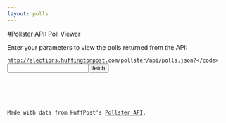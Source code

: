 ```yaml
---
layout: polls
---
```


#Pollster API: Poll Viewer

Enter your parameters to view the polls returned from the API:

<code>http://elections.huffingtonpost.com/pollster/api/polls.json?</code><input id='input-params' type='text' /><input type='submit' value='fetch' onclick='fetch()' />

<div id='output'></div>

<script>

	String.prototype.makeCal = function(){
		var output = this.replace(/(([A-Za-z]){3}) (([A-Za-z]){3}) (([0-9]){2}) (([0-9]){4})/g, "<span class='cal-cal'><span class='cal-month'>$3 $7</span><span class='cal-date'>$5</span></span>");
		return output;
	}

	var graph_height = 120,
		bar_width = 30,
		bar_padding = 36,
		label_padding = 16;

	var scaleYUp = d3.scale.linear()
		.domain([0,100])
		.range([graph_height, 0]);
	var scaleYDn = d3.scale.linear()
		.domain([0,100])
		.range([0, graph_height]);

	var API_SERVER = 'http://elections.huffingtonpost.com/',
		API_BASE = 'pollster/api/',
		API_FILE = 'polls.json',
		callback = '?callback=pollsterPoll',
		latest_data;

	var format = d3.time.format('%Y-%m-%d');

	window.pollsterPoll = function(incoming_data){
		latest_data = incoming_data;
		visualize();
	}

	function fetch(){
		var input_params = document.getElementById('input-params').value; 
		$.ajax({
			url: API_SERVER + API_BASE + API_FILE + callback + '&' + input_params,
			dataType: 'script',
			type: 'GET',
			cache: true
		});
	}

	function visualize(){

		//clear old view
		d3.select('#output').selectAll('.poll-box').remove();

		var view = d3.select('#output');
		var boxes = view.selectAll('.poll-box').data(latest_data);

		var boxEnter = boxes.enter().append('div').attr('class', 'poll-box-wrapper').append('div')
			.attr('class', 'poll-box')
			.html(function(d){
				var start = '<span class="cat-title">start_date:</span> ' + format.parse(d.start_date).toDateString().makeCal(),
					end = ' <span class="cat-title">end_date:</span> ' + format.parse(d.end_date).toDateString().makeCal() + '<br />',
					method = '<span class="cat-title">method:</span> <span class="cat-method">' + d.method + '</span><br /><br />',
					pollster = '<span class="cat-title">pollster:</span> <span class="cat-pollster">' + d.pollster + '</span><br />',
					wrapper = '<div class="questions-wrapper"></div>',
					source = '<div class="cat-source">source: <a href="' + d.source + '">' + d.source + '</a></div>';

				return pollster + method + start + end + wrapper + source;
			})
			.select('.questions-wrapper').selectAll('.question').data(function(d){return d.questions})
				.enter().append('div')
					.attr('class', 'question')
					.html(function(d,i){
						var question_number = i + 1,
							question = d.name,
							header = '<span class="quest-num">Question ' + question_number + ':</span> ' + question;
						return '<header>' + header + '</header>'
					})
					.selectAll('.subpop').data(function(d){return d.subpopulations})
						.enter().append('div')
							.attr('class', 'subpop')
							.html(function(d){
								var header = 'Sample: <span class="obs-num">'+ d.observations + '</span> ' + d.name;
								return '<header>' + header + '</header>';
							});

		var graphEnter = boxEnter.append('svg:svg')
			.attr('class', 'response-vis')
			.attr('width', function(d){return d.responses.length * (bar_width + (bar_padding*2))})
			.attr('height', graph_height + label_padding)
			.selectAll('.response').data(function(d){return d.responses})
				.enter().append('svg:g')
					.attr('class', 'response');

		var responseBarEnter = graphEnter
						.insert('svg:rect')
						.attr('class', 'response-bar')
						.attr('x', function(d,i){return bar_padding + (i * bar_width) + (2 * i * bar_padding)})
						.attr('y', function(d){return scaleYUp(d.value)})
						.attr('height', function(d){return scaleYDn(d.value)})
						.attr('width', bar_width)
						.attr('fill', function(d){
							if(d.party === 'Dem'){
								return 'steelblue';
							} else if(d.party === 'Rep'){
								return 'firebrick';
							} else if(d.party === 'ind'){
								return '#FD7';
							} else if(d.choice === 'Approve' || d.choice === 'Yes' || d.choice === 'Very Favorable' || d.choice === 'Favorable' || d.choice === 'Positive' || d.choice === 'Very Positive'){
								return '#0F0';
							} else if(d.choice === 'Disapprove' || d.choice === 'No' || d.choice === 'Very Unfavorable' || d.choice === 'Unfavorable' || d.choice === 'Negative' || d.choice === 'Very Negative'){
								return '#F00';
							} else if(d.choice === 'Somewhat Favorable' || d.choice === 'Somewhat Positive'){
								return '#7F7';
							} else if(d.choice === 'Somewhat Unfavorable' || d.choice === 'Somewhat Negative'){
								return '#F77';
							} else {
								return '#777';
							}
						});

		var responseValueLabelEnter = graphEnter
						.insert('svg:text')
							.attr('class', 'response-value-label')
							.attr('x', function(d,i){return bar_padding + (i * bar_width) + (2 * i * bar_padding)})
							.attr('y', function(d){return scaleYUp(d.value)})
							.attr('dx', ((1/2) * bar_width))
							.attr('dy', -7)
							.attr('text-anchor', 'middle')
							.text(function(d){return d.value + '%'});

		var responseChoiceLabelEnter = graphEnter
						.insert('svg:text')
							.attr('class', 'response-choice-label')
							.attr('x', function(d,i){return bar_padding + (i * bar_width) + (2 * i * bar_padding)})
							.attr('y', graph_height)
							.attr('dx', ((1/2) * bar_width))
							.attr('dy', label_padding - 5)
							.attr('text-anchor', 'middle')
							.text(function(d){return d.choice});	

	}
</script>


<div id='attribution'>Made with data from HuffPost's <a href='http://elections.huffingtonpost.com/pollster/api'>Pollster API</a>.</div>